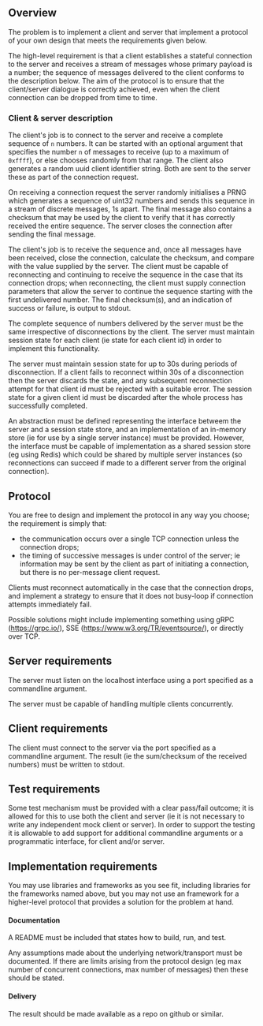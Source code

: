 ## Overview

The problem is to implement a client and server that implement a protocol of your own design that meets the requirements given below.

The high-level requirement is that a client establishes a stateful connection to the server and receives a stream of messages whose primary payload is a number; the sequence of messages delivered to the client conforms to the description below. The aim of the protocol is to ensure that the client/server dialogue is correctly achieved, even when the client connection can be dropped from time to time.

### Client & server description

The client's job is to connect to the server and receive a complete sequence of `n` numbers. It can be started with an optional argument that specifies the number `n` of messages to receive (up to a maximum of `0xffff`), or else chooses randomly from that range. The client also generates a random uuid client identifier string. Both are sent to the server these as part of the connection request.

On receiving a connection request the server randomly initialises a PRNG which generates a sequence of uint32 numbers and sends this sequence in a stream of discrete messages, 1s apart. The final message also contains a checksum that may be used by the client to verify that it has correctly received the entire sequence. The server closes the connection after sending the final message.

The client's job is to receive the sequence and, once all messages have been received, close the connection, calculate the checksum, and compare with the value supplied by the server. The client must be capable of reconnecting and continuing to receive the sequence in the case that its connection drops; when reconnecting, the client must supply connection parameters that allow the server to continue the sequence starting with the first undelivered number. The final checksum(s), and an indication of success or failure, is output to stdout.

The complete sequence of numbers delivered by the server must be the same irrespective of disconnections by the client. The server must maintain session state for each client (ie state for each client id) in order to implement this functionality.

The server must maintain session state for up to 30s during periods of disconnection. If a client fails to reconnect within 30s of a disconnection then the server discards the state, and any subsequent reconnection attempt for that client id must be rejected with a suitable error. The session state for a given client id must be discarded after the whole process has successfully completed.

An abstraction must be defined representing the interface betweem the server and a session state store, and an implementation of an in-memory store (ie for use by a single server instance) must be provided. However, the interface must be capable of implementation as a shared session store (eg using Redis) which could be shared by multiple server instances (so reconnections can succeed if made to a different server from the original connection).

## Protocol

You are free to design and implement the protocol in any way you choose; the requirement is simply that:

- the communication occurs over a single TCP connection unless the connection drops;
- the timing of successive messages is under control of the server; ie information may be sent by the client as part of initiating a connection, but there is no per-message client request.

Clients must reconnect automatically in the case that the connection drops, and implement a strategy to ensure that it does not busy-loop if connection attempts immediately fail.

Possible solutions might include implementing something using gRPC (https://grpc.io/), SSE (https://www.w3.org/TR/eventsource/), or directly over TCP.

## Server requirements

The server must listen on the localhost interface using a port specified as a commandline argument.

The server must be capable of handling multiple clients concurrently.

## Client requirements

The client must connect to the server via the port specified as a commandline argument. The result (ie the sum/checksum of the received numbers) must be written to  stdout.

## Test requirements

Some test mechanism must be provided with a clear pass/fail outcome; it is allowed for this to use both the client and server (ie it is not necessary to write any independent mock client or server). In order to support the testing it is allowable to add support for additional commandline arguments or a programmatic interface, for client and/or server.

## Implementation requirements

You may use libraries and frameworks as you see fit, including libraries for the frameworks named above, but you may not use an framework for a higher-level protocol that provides a solution for the problem at hand.

#### Documentation

A README must be included that states how to build, run, and test.

Any assumptions made about the underlying network/transport must be documented. If there are limits arising from the protocol design (eg max number of concurrent connections, max number of messages) then these should be stated.

#### Delivery

The result should be made available as a repo on github or similar.